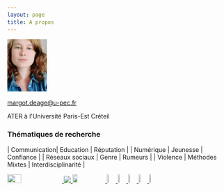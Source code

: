 ```yaml
---
layout: page
title: A propos
---
```


<img alt="Margot Déage" src="margotdé (2).JPG"  width="18%" height="18%" /> 

 margot.deage@u-pec.fr
 
 ATER à l'Université Paris-Est Créteil
 

### Thématiques de recherche

| Communication| Education  | Réputation  | 
| Numérique | Jeunesse  | Confiance | 
| Réseaux sociaux  | Genre | Rumeurs  | 
| Violence | Méthodes Mixtes  | Interdisciplinarité |

<a href="https://lirtes.u-pec.fr/">
<img src="https://lirtes.u-pec.fr/uas/lirtes/LOGO_MOBILE/2018-Logo-LIRTES.svg" width="25%" height="25%">
</a> 
<a href="https://www.gemass.fr/member/deage-margot/">
<img src="![image](https://user-images.githubusercontent.com/38110079/121645369-67c70980-ca94-11eb-9436-436b1b9ac9f7.png)">
</a> 
<a href="https://philomel.hypotheses.org/annuaire/profil-de-margot-deage">
<img src="http://philomel.hypotheses.org/files/2019/04/logo-philomel-2-500x310.png" width="15%" height="15%">
</a> 
 
<a href="https://scholar.google.fr/citations?user=CwkHhTcAAAAJ&hl=fr">
<img src="https://upload.wikimedia.org/wikipedia/commons/thumb/c/c7/Google_Scholar_logo.svg/2048px-Google_Scholar_logo.svg.png"  width="4%" height="4%">
</a> 
<a href="https://www.researchgate.net/profile/Margot-Deage">
<img src="https://upload.wikimedia.org/wikipedia/commons/thumb/5/5e/ResearchGate_icon_SVG.svg/1200px-ResearchGate_icon_SVG.svg.png"  width="4%" height="4%">
</a> 
<a href="https://www.linkedin.com/in/margot-d%C3%A9age-435a3a170/?originalSubdomain=fr">
<img src="https://pcdn.sharethis.com/wp-content/themes/sharethis-custom/assets/images/linkedinimg%20copy.png" width="4%" height="4%">
</a> 
<a href="https://u-pec.academia.edu/MargotD%C3%A9age">
<img src="https://image.flaticon.com/icons/png/512/2111/2111319.png" width="4%" height="4%">
</a> 
<a href="https://twitter.com/stalkologist">
<img src="https://pcdn.sharethis.com/wp-content/themes/sharethis-custom/assets/images/twitterimg%20copy.png" width="4%" height="4%" >
</a> 
